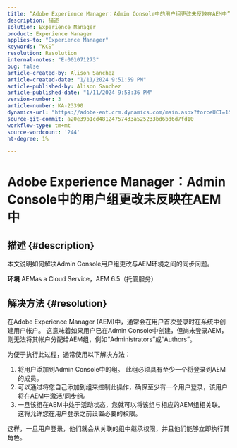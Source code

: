 ```yaml
---
title: “Adobe Experience Manager：Admin Console中的用户组更改未反映在AEM中”
description: 描述
solution: Experience Manager
product: Experience Manager
applies-to: "Experience Manager"
keywords: “KCS”
resolution: Resolution
internal-notes: "E-001071273"
bug: false
article-created-by: Alison Sanchez
article-created-date: "1/11/2024 9:51:59 PM"
article-published-by: Alison Sanchez
article-published-date: "1/11/2024 9:58:36 PM"
version-number: 3
article-number: KA-23390
dynamics-url: "https://adobe-ent.crm.dynamics.com/main.aspx?forceUCI=1&pagetype=entityrecord&etn=knowledgearticle&id=9613969f-cbb0-ee11-a569-6045bd006c82"
source-git-commit: a20e39b1cd48124757433a525233bd6bd6d7fd10
workflow-type: tm+mt
source-wordcount: '244'
ht-degree: 1%

---
```


# Adobe Experience Manager：Admin Console中的用户组更改未反映在AEM中

## 描述 {#description}


本文说明如何解决Admin Console用户组更改与AEM环境之间的同步问题。

<b>环境</b>
AEMas a Cloud Service，AEM 6.5（托管服务）


## 解决方法 {#resolution}


在Adobe Experience Manager (AEM)中，通常会在用户首次登录时在系统中创建用户帐户。 这意味着如果用户已在Admin Console中创建，但尚未登录AEM，则无法将其帐户分配给AEM组，例如“Administrators”或“Authors”。

为便于执行此过程，通常使用以下解决方法：

1. 将用户添加到Admin Console中的组。 此组必须具有至少一个将登录到AEM的成员。
2. 可以通过将您自己添加到组来控制此操作，确保至少有一个用户登录，该用户将在AEM中激活/同步组。
3. 一旦该组在AEM中处于活动状态，您就可以将该组与相应的AEM组相关联。 这将允许您在用户登录之前设置必要的权限。


这样，一旦用户登录，他们就会从关联的组中继承权限，并且他们能够立即执行其角色。


